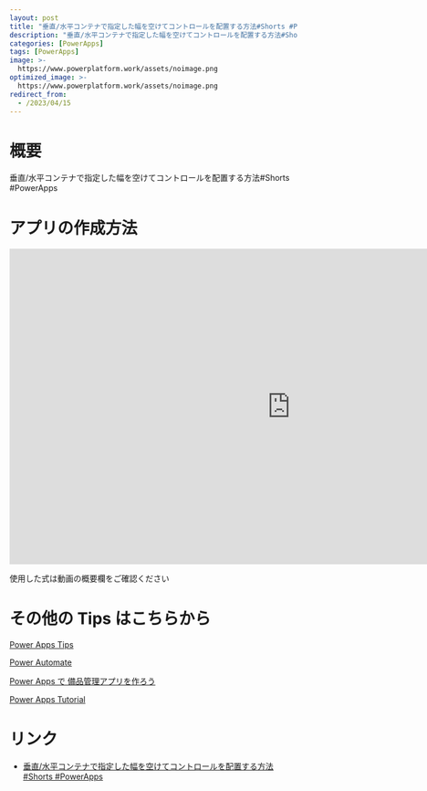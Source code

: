 ```yaml
---
layout: post
title: "垂直/水平コンテナで指定した幅を空けてコントロールを配置する方法#Shorts #PowerApps"
description: "垂直/水平コンテナで指定した幅を空けてコントロールを配置する方法#Shorts #PowerAppsを動画で分かりやすく解説"
categories: [PowerApps]
tags: [PowerApps]
image: >-
  https://www.powerplatform.work/assets/noimage.png
optimized_image: >-
  https://www.powerplatform.work/assets/noimage.png
redirect_from:
  - /2023/04/15
---
```



#  概要

垂直/水平コンテナで指定した幅を空けてコントロールを配置する方法#Shorts #PowerApps


# アプリの作成方法

<iframe width="983" height="553" src="https://www.youtube.com/embed/UzHJ7_tcjT0" title="YouTube video player" frameborder="0" allow="accelerometer; autoplay; clipboard-write; encrypted-media; gyroscope; picture-in-picture" allowfullscreen></iframe>


使用した式は動画の概要欄をご確認ください


# その他の Tips はこちらから

[Power Apps Tips](https://www.youtube.com/watch?v=VrAQf3JQ7yM&list=PLVhFi1fb3DqakSLVMn22DDcySXh9jtzi- )


[Power Automate](https://www.youtube.com/watch?v=-YnJYT0ASEM&list=PLVhFi1fb3Dqbzic6GieqnLFgD3aTj-eHA)


[Power Apps で 備品管理アプリを作ろう](https://www.youtube.com/playlist?list=PLVhFi1fb3DqZM3HKb8Hea6XEL96990Fyn)


[Power Apps Tutorial](https://www.youtube.com/playlist?list=PLVhFi1fb3DqalxpL974VvAJvV4iWoSbe_)


# リンク


- [垂直/水平コンテナで指定した幅を空けてコントロールを配置する方法#Shorts #PowerApps](https://www.youtube.com/watch?v=UzHJ7_tcjT0)

